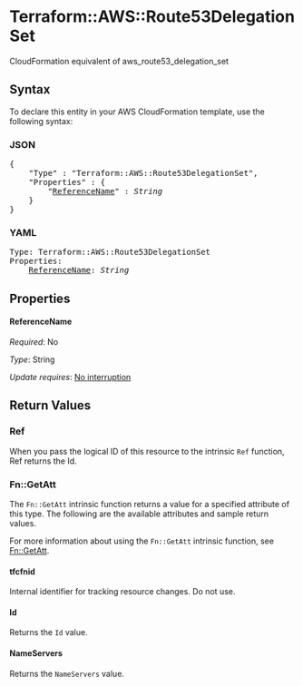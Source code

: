 # Terraform::AWS::Route53DelegationSet

CloudFormation equivalent of aws_route53_delegation_set

## Syntax

To declare this entity in your AWS CloudFormation template, use the following syntax:

### JSON

<pre>
{
    "Type" : "Terraform::AWS::Route53DelegationSet",
    "Properties" : {
        "<a href="#referencename" title="ReferenceName">ReferenceName</a>" : <i>String</i>
    }
}
</pre>

### YAML

<pre>
Type: Terraform::AWS::Route53DelegationSet
Properties:
    <a href="#referencename" title="ReferenceName">ReferenceName</a>: <i>String</i>
</pre>

## Properties

#### ReferenceName

_Required_: No

_Type_: String

_Update requires_: [No interruption](https://docs.aws.amazon.com/AWSCloudFormation/latest/UserGuide/using-cfn-updating-stacks-update-behaviors.html#update-no-interrupt)

## Return Values

### Ref

When you pass the logical ID of this resource to the intrinsic `Ref` function, Ref returns the Id.

### Fn::GetAtt

The `Fn::GetAtt` intrinsic function returns a value for a specified attribute of this type. The following are the available attributes and sample return values.

For more information about using the `Fn::GetAtt` intrinsic function, see [Fn::GetAtt](https://docs.aws.amazon.com/AWSCloudFormation/latest/UserGuide/intrinsic-function-reference-getatt.html).

#### tfcfnid

Internal identifier for tracking resource changes. Do not use.

#### Id

Returns the <code>Id</code> value.

#### NameServers

Returns the <code>NameServers</code> value.

